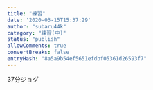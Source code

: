 ```yaml
---
title: "練習"
date: '2020-03-15T15:37:29'
author: "subaru44k"
category: "練習(中)"
status: "publish"
allowComments: true
convertBreaks: false
entryHash: "8a5a9b54ef5651efdbf05361d26593f7"
---
```

37分ジョグ
